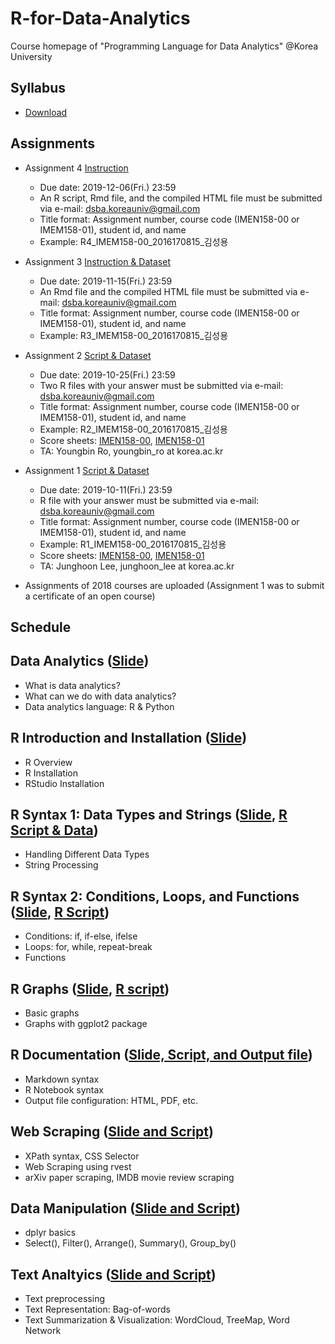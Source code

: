 # R-for-Data-Analytics
Course homepage of "Programming Language for Data Analytics" @Korea University

## Syllabus
* [Download](https://www.dropbox.com/s/n1pzuakkvwzw3bi/2019_2_Programming%20Language%20for%20Data%20Analytics.pdf?dl=0)

## Assignments
* Assignment 4 [Instruction](https://www.dropbox.com/s/5grspdyonimuvim/Assignment%204.pdf?dl=0)
   * Due date: 2019-12-06(Fri.) 23:59
   * An R script, Rmd file, and the compiled HTML file must be submitted via e-mail: dsba.koreauniv@gmail.com
   * Title format: Assignment number, course code (IMEN158-00 or IMEM158-01), student id, and name
   * Example: R4_IMEM158-00_2016170815_김성용
   
* Assignment 3 [Instruction & Dataset](https://www.dropbox.com/s/dixh34wx4dxxsox/Assignment%203.zip?dl=0)
   * Due date: 2019-11-15(Fri.) 23:59
   * An Rmd file and the compiled HTML file must be submitted via e-mail: dsba.koreauniv@gmail.com
   * Title format: Assignment number, course code (IMEN158-00 or IMEM158-01), student id, and name
   * Example: R3_IMEM158-00_2016170815_김성용
* Assignment 2 [Script & Dataset](https://www.dropbox.com/s/et3oreequdda9nd/R%20Assignment%202.zip?dl=0)
   * Due date: 2019-10-25(Fri.) 23:59
   * Two R files with your answer must be submitted via e-mail: dsba.koreauniv@gmail.com
   * Title format: Assignment number, course code (IMEN158-00 or IMEM158-01), student id, and name
   * Example: R2_IMEM158-00_2016170815_김성용
   * Score sheets: [IMEN158-00](https://www.dropbox.com/s/yh5hzs19p03bavg/A2_Score_IMEN158-00.xlsx?dl=0), [IMEN158-01](https://www.dropbox.com/s/yqqqclv5zm0h5w9/A2_Score_IMEN158-01.xlsx?dl=0)
   * TA: Youngbin Ro, youngbin_ro at korea.ac.kr

* Assignment 1 [Script & Dataset](https://www.dropbox.com/s/swvqzwee97agofo/R%20Assignment%201.zip?dl=0)
   * Due date: 2019-10-11(Fri.) 23:59
   * R file with your answer must be submitted via e-mail: dsba.koreauniv@gmail.com
   * Title format: Assignment number, course code (IMEN158-00 or IMEM158-01), student id, and name
   * Example: R1_IMEM158-00_2016170815_김성용
   * Score sheets: [IMEN158-00](https://www.dropbox.com/s/v3b93jtc8jsq6ws/A1_Score_IMEN158-00.xlsx?dl=0), [IMEN158-01](https://www.dropbox.com/s/lvq9liax51ip493/A1_Score_IMEN158-01.xlsx?dl=0)
   * TA: Junghoon Lee, junghoon_lee at korea.ac.kr
* Assignments of 2018 courses are uploaded (Assignment 1 was to submit a certificate of an open course)

## Schedule
## Data Analytics ([Slide](https://github.com/pilsung-kang/R-for-Data-Analytics/blob/master/01%20Data%20Analytics/01_Data%20Analytics.pdf))
* What is data analytics?
* What can we do with data analytics?
* Data analytics language: R & Python
  
## R Introduction and Installation ([Slide](https://github.com/pilsung-kang/R-for-Data-Analytics/blob/master/02%20R%20Introduction%20and%20Installation/02_R%20Introduction%20and%20Installation.pdf))
* R Overview
* R Installation
* RStudio Installation
  
## R Syntax 1: Data Types and Strings ([Slide](https://github.com/pilsung-kang/R-for-Data-Analytics/blob/master/03%20R%20Syntax%201%20(Data%20Type%20and%20Strings)/02_R%20Syntax%201_Data%20Types%20and%20Strings.pdf), [R Script & Data](https://www.dropbox.com/s/a2svg9sh1bvrnio/03%20R%20Syntax%201%20%28Data%20Type%20and%20Strings%29.zip?dl=0))
* Handling Different Data Types
* String Processing

## R Syntax 2: Conditions, Loops, and Functions ([Slide](https://github.com/pilsung-kang/R-for-Data-Analytics/blob/master/04%20R%20Syntax%202%20(Conditions%20Loops%20and%20Functions)/03_R%20Syntax%202_Conditions_Loops_Functions.pdf), [R Script](https://www.dropbox.com/s/pdbh0oml5h50836/04_R%20Syntax%202.R?dl=0))
* Conditions: if, if-else, ifelse
* Loops: for, while, repeat-break
* Functions

## R Graphs ([Slide](https://www.dropbox.com/s/c4kjs25t6h4kq92/05_R%20Graphs.pdf?dl=0), [R script](https://www.dropbox.com/s/t8k7hl2agqap2en/05_1_R_Graphs.R?dl=0))
* Basic graphs
* Graphs with ggplot2 package

## R Documentation ([Slide, Script, and Output file](https://www.dropbox.com/s/fa9m8yq4wfmtet2/R%20Documentation.zip?dl=0))
* Markdown syntax
* R Notebook syntax
* Output file configuration: HTML, PDF, etc.

## Web Scraping ([Slide and Script](https://www.dropbox.com/s/jc7mpa631y2xjtc/06%20Data%20Collection%20from%20the%20Web.zip?dl=0))
* XPath syntax, CSS Selector
* Web Scraping using rvest
* arXiv paper scraping, IMDB movie review scraping

## Data Manipulation ([Slide and Script](https://www.dropbox.com/s/xr7xrv0eeeooocy/07%20Data%20Manipulation.zip?dl=0))
* dplyr basics
* Select(), Filter(), Arrange(), Summary(), Group_by()

## Text Analtyics ([Slide and Script](https://www.dropbox.com/s/1jeisu1zv650pyq/08%20Text%20Analytics.zip?dl=0))
* Text preprocessing
* Text Representation: Bag-of-words
* Text Summarization & Visualization: WordCloud, TreeMap, Word Network

